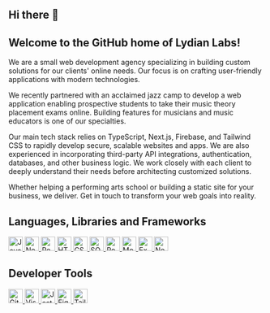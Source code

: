 ## Hi there 👋

## Welcome to the GitHub home of Lydian Labs!

We are a small web development agency specializing in building custom solutions for our clients' online needs. Our focus is on crafting user-friendly applications with modern technologies.

We recently partnered with an acclaimed jazz camp to develop a web application enabling prospective students to take their music theory placement exams online. Building features for musicians and music educators is one of our specialties.

Our main tech stack relies on TypeScript, Next.js, Firebase, and Tailwind CSS to rapidly develop secure, scalable websites and apps. We are also experienced in incorporating third-party API integrations, authentication, databases, and other business logic. We work closely with each client to deeply understand their needs before architecting customized solutions.

Whether helping a performing arts school or building a static site for your business, we deliver. Get in touch to transform your web goals into reality.

## Languages, Libraries and Frameworks
<div align="left"> 
  <a href="https://developer.mozilla.org/en-US/docs/Web/JavaScript" target="_blank">
    <img src="https://img.shields.io/badge/Javascript-141414?style=for-the-badge" height="28" alt="Javascript logo" />
  </a>
  <a href="https://nodejs.org/" target="_blank">
    <img src="https://img.shields.io/badge/NodeJS-141414?style=for-the-badge" height="28" alt="Node.js logo" />
  </a>
  <a href="https://react.dev/" target="_blank">
    <img src="https://img.shields.io/badge/React-141414?style=for-the-badge" height="28" alt="React logo" />
  </a>
  <a href="https://developer.mozilla.org/en-US/docs/Web/HTML" target="_blank">
    <img src="https://img.shields.io/badge/HTML-141414?style=for-the-badge" height="28" alt="HTML logo" />
  </a>
  <a href="https://developer.mozilla.org/en-US/docs/Web/CSS" target="_blank">
    <img src="https://img.shields.io/badge/CSS-141414?style=for-the-badge" height="28" alt="CSS logo" />
  </a>
  <a href="https://www.postgresql.org/" target="_blank">
    <img src="https://img.shields.io/badge/SQL-141414?style=for-the-badge" height="28" alt="SQL logo" />
  </a>
  <a href="https://www.postgresql.org/" target="_blank">
    <img src="https://img.shields.io/badge/PostgreSQL-141414?style=for-the-badge" height="28" alt="Postgres logo" />
  </a>
  <a href="https://www.mongodb.com/" target="_blank">
    <img src="https://img.shields.io/badge/MongoDB-141414?style=for-the-badge" height="28" alt="MongoDB logo" />
  </a>
  <a href="https://expressjs.com/" target="_blank">
    <img src="https://img.shields.io/badge/Express.js-141414?style=for-the-badge" height="28" alt="Express.js logo" />
  </a>
  <a href="https://nextjs.org/" target="_blank">
    <img src="https://img.shields.io/badge/Next.js-141414?style=for-the-badge" height="28" alt="Next.js logo" />
  </a>
</div>

## Developer Tools
<div align="left">
  <a href="https://github.com/" target="_blank">
    <img src="https://img.shields.io/badge/GitHub-141414?style=for-the-badge" height="28" alt="GitHub logo" />
  </a>
  <a href="https://code.visualstudio.com/" target="_blank">
    <img src="https://img.shields.io/badge/Visual_Studio_Code-141414?style=for-the-badge" height="28" alt="Visual Studio Code logo" />
  </a>
  <a href="https://jestjs.io/" target="_blank">
    <img src="https://img.shields.io/badge/Jest-141414?style=for-the-badge" height="28" alt="Jest logo" />
  </a>
  <a href="https://www.figma.com/" target="_blank">
    <img src="https://img.shields.io/badge/Figma-141414?style=for-the-badge" height="28" alt="Figma logo" />
  </a>
  <a href="https://tailwindcss.com/" target="_blank">
    <img src="https://img.shields.io/badge/Tailwind-141414?style=for-the-badge" height="28" alt="Tailwind logo" />
  </a>
</div>
